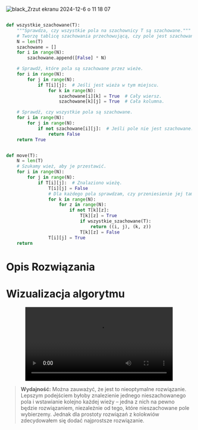 
![black_Zrzut ekranu 2024-12-6 o 11 18 07](https://github.com/user-attachments/assets/dace54b2-b630-431f-a13d-52133f1359fb)

```python

def wszystkie_szachowane(T):
    """Sprawdza, czy wszystkie pola na szachownicy T są szachowane."""
    # Tworzę tablicę szachowania przechowującą, czy pole jest szachowane.
    N = len(T)
    szachowane = []
    for i in range(N):
        szachowane.append([False] * N)

    # Sprawdź, które pola są szachowane przez wieże.
    for i in range(N):
        for j in range(N):
            if T[i][j]:  # Jeśli jest wieża w tym miejscu.
                for k in range(N):
                    szachowane[i][k] = True  # Cały wiersz.
                    szachowane[k][j] = True  # Cała kolumna.

    # Sprawdź, czy wszystkie pola są szachowane.
    for i in range(N):
        for j in range(N):
            if not szachowane[i][j]:  # Jeśli pole nie jest szachowane.
                return False
    return True


def move(T):
    N = len(T)
    # Szukamy wież, aby je przestawić.
    for i in range(N):
        for j in range(N):
            if T[i][j]:  # Znalaziono wieżę.
                T[i][j] = False
                # Dla każdego pola sprawdzam, czy przeniesienie jej tam daje wszedzie szach
                for k in range(N):
                    for z in range(N):
                        if not T[k][z]:
                            T[k][z] = True
                            if wszystkie_szachowane(T):
                                return ((i, j), (k, z))
                            T[k][z] = False
                T[i][j] = True
    return
```
# Opis Rozwiązania

# Wizualizacja algorytmu

<div align="center">
  <video src="https://github.com/user-attachments/assets/d2717368-5ad3-42b4-94a6-d5a1232d8dbb" width="400" />
</div>

> **Wydajność:**
> Można zauważyć, że jest to nieoptymalne rozwiązanie. Lepszym podejściem byłoby znalezienie 
> jednego nieszachowanego pola i wstawianie kolejno każdej wieży – jedna z nich na pewno będzie 
> rozwiązaniem, niezależnie od tego, które nieszachowane pole wybierzemy. 
> Jednak dla prostoty rozwiązań z kolokwiów zdecydowałem się dodać najprostsze rozwiązanie.



